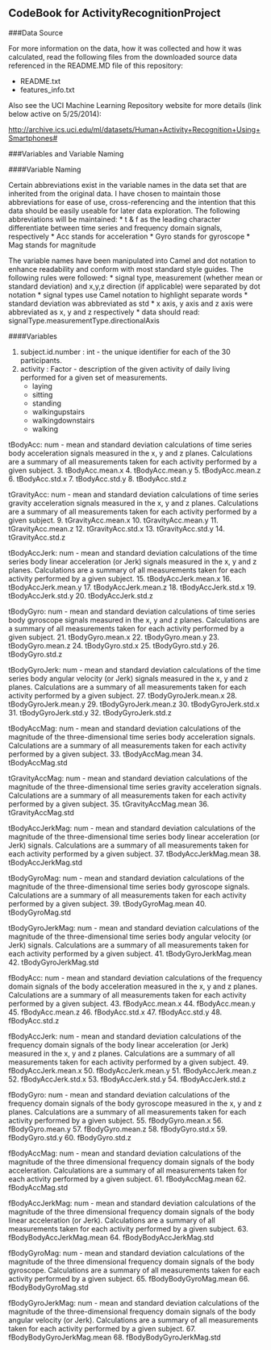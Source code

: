 ## CodeBook for ActivityRecognitionProject

###Data Source

For more information on the data, how it was collected and how it was calculated, read the following files from the downloaded source data referenced in the README.MD file of this repository:
* README.txt
* features_info.txt

Also see the UCI Machine Learning Repository website for more details (link below active on 5/25/2014):

http://archive.ics.uci.edu/ml/datasets/Human+Activity+Recognition+Using+Smartphones#

###Variables and Variable Naming

####Variable Naming

Certain abbreviations exist in the variable names in the data set that are inherited from the original data. I have chosen
to maintain those abbreviations for ease of use, cross-referencing and the intention that this data should be easily useable for later data exploration. The following
abbreviations will be maintained:
	* t & f as the leading character differentiate between time series and frequency domain signals, respectively
	* Acc stands for acceleration
	* Gyro stands for gyroscope
	* Mag stands for magnitude
	
The variable names have been manipulated into Camel and dot notation to enhance readability and conform with most standard style guides.
The following rules were followed:
	* signal type, measurement (whether mean or standard deviation) and x,y,z direction (if applicable) were separated by dot notation
	* signal types use Camel notation to highlight separate words
	* standard deviation was abbreviated as std
	* x axis, y axis and z axis were abbreviated as x, y and z respectively
	* data should read: signalType.measurementType.directionalAxis

####Variables	
	
1. subject.id.number : int - the unique identifier for each of the 30 participants.
2. activity : Factor - description of the given activity of daily living performed for a given set of measurements.
	* laying
	* sitting
	* standing
	* walkingupstairs
	* walkingdownstairs
	* walking

tBodyAcc: num - mean and standard deviation calculations of time series body acceleration signals measured in the x, y and z planes.  Calculations are a summary of all measurements taken for each activity performed by a given subject.
3. tBodyAcc.mean.x
4. tBodyAcc.mean.y
5. tBodyAcc.mean.z
6. tBodyAcc.std.x
7. tBodyAcc.std.y
8. tBodyAcc.std.z

tGravityAcc: num - mean and standard deviation calculations of time series gravity acceleration signals measured in the x, y and z planes. Calculations are a summary of all measurements taken for each activity performed by a given subject.
9. tGravityAcc.mean.x
10. tGravityAcc.mean.y
11. tGravityAcc.mean.z
12. tGravityAcc.std.x
13. tGravityAcc.std.y
14. tGravityAcc.std.z

tBodyAccJerk: num - mean and standard deviation calculations of the time series body linear acceleration (or Jerk) signals measured in the x, y and z planes. Calculations are a summary of all measurements taken for each activity performed by a given subject.
15. tBodyAccJerk.mean.x
16. tBodyAccJerk.mean.y
17. tBodyAccJerk.mean.z
18. tBodyAccJerk.std.x
19. tBodyAccJerk.std.y
20. tBodyAccJerk.std.z

tBodyGyro: num - mean and standard deviation calculations of time series body gyroscope signals measured in the x, y and z planes.  Calculations are a summary of all measurements taken for each activity performed by a given subject.
21. tBodyGyro.mean.x
22. tBodyGyro.mean.y
23. tBodyGyro.mean.z
24. tBodyGyro.std.x
25. tBodyGyro.std.y
26. tBodyGyro.std.z

tBodyGyroJerk: num - mean and standard deviation calculations of the time series body angular velocity (or Jerk) signals measured in the x, y and z planes. Calculations are a summary of all measurements taken for each activity performed by a given subject.
27. tBodyGyroJerk.mean.x
28. tBodyGyroJerk.mean.y
29. tBodyGyroJerk.mean.z
30. tBodyGyroJerk.std.x
31. tBodyGyroJerk.std.y
32. tBodyGyroJerk.std.z

tBodyAccMag: num - mean and standard deviation calculations of the magnitude of the three-dimensional time series body acceleration signals.  Calculations are a summary of all measurements taken for each activity performed by a given subject.
33. tBodyAccMag.mean
34. tBodyAccMag.std

tGravityAccMag: num - mean and standard deviation calculations of the magnitude of the three-dimensional time series gravity acceleration signals. Calculations are a summary of all measurements taken for each activity performed by a given subject.
35. tGravityAccMag.mean
36. tGravityAccMag.std

tBodyAccJerkMag: num - mean and standard deviation calculations of the magnitude of the three-dimensional time series body linear acceleration (or Jerk) signals. Calculations are a summary of all measurements taken for each activity performed by a given subject.
37. tBodyAccJerkMag.mean
38. tBodyAccJerkMag.std

tBodyGyroMag: num - mean and standard deviation calculations of the magnitude of the three-dimensional time series body gyroscope signals.  Calculations are a summary of all measurements taken for each activity performed by a given subject.
39. tBodyGyroMag.mean
40. tBodyGyroMag.std

tBodyGyroJerkMag: num - mean and standard deviation calculations of the magnitude of the three-dimensional time series body angular velocity (or Jerk) signals. Calculations are a summary of all measurements taken for each activity performed by a given subject.
41. tBodyGyroJerkMag.mean
42. tBodyGyroJerkMag.std

fBodyAcc: num - mean and standard deviation calculations of the frequency domain signals of the body acceleration measured in the x, y and z planes.  Calculations are a summary of all measurements taken for each activity performed by a given subject.
43. fBodyAcc.mean.x
44. fBodyAcc.mean.y
45. fBodyAcc.mean.z
46. fBodyAcc.std.x
47. fBodyAcc.std.y
48. fBodyAcc.std.z

fBodyAccJerk: num - mean and standard deviation calculations of the frequency domain signals of the body linear acceleration (or Jerk) measured in the x, y and z planes. Calculations are a summary of all measurements taken for each activity performed by a given subject.
49. fBodyAccJerk.mean.x
50. fBodyAccJerk.mean.y
51. fBodyAccJerk.mean.z
52. fBodyAccJerk.std.x
53. fBodyAccJerk.std.y
54. fBodyAccJerk.std.z

fBodyGyro: num - mean and standard deviation calculations of the frequency domain signals of the body gyroscope measured in the x, y and z planes.  Calculations are a summary of all measurements taken for each activity performed by a given subject.
55. fBodyGyro.mean.x
56. fBodyGyro.mean.y
57. fBodyGyro.mean.z
58. fBodyGyro.std.x
59. fBodyGyro.std.y
60. fBodyGyro.std.z

fBodyAccMag: num - mean and standard deviation calculations of the magnitude of the three dimensional frequency domain signals of the body acceleration.  Calculations are a summary of all measurements taken for each activity performed by a given subject.
61. fBodyAccMag.mean
62. fBodyAccMag.std

fBodyAccJerkMag: num - mean and standard deviation calculations of the magnitude of the three dimensional frequency domain signals of the body linear acceleration (or Jerk). Calculations are a summary of all measurements taken for each activity performed by a given subject.
63. fBodyBodyAccJerkMag.mean
64. fBodyBodyAccJerkMag.std

fBodyGyroMag: num - mean and standard deviation calculations of the magnitude of the three dimensional frequency domain signals of the body gyroscope.  Calculations are a summary of all measurements taken for each activity performed by a given subject.
65. fBodyBodyGyroMag.mean
66. fBodyBodyGyroMag.std

fBodyGyroJerkMag: num - mean and standard deviation calculations of the magnitude of the three-dimensional frequency domain signals of the body angular velocity (or Jerk). Calculations are a summary of all measurements taken for each activity performed by a given subject.
67. fBodyBodyGyroJerkMag.mean
68. fBodyBodyGyroJerkMag.std
